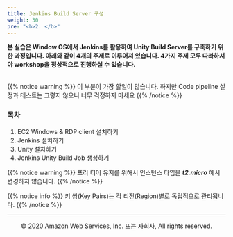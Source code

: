 ```yaml
---
title: Jenkins Build Server 구성
weight: 30
pre: "<b>2. </b>"
---
```

**본 실습은 Window OS에서 Jenkins를 활용하여 Unity Build Server를 구축하기 위한 과정입니다. 아래와 같이 4개의 주제로 이루어져 있습니다. 4가지 주제 모두 따라하셔야 workshop을 정상적으로 진행하실 수 있습니다.** <br/><br/>

{{% notice warning %}}
이 부분이 가장 할일이 많습니다. 하지만 Code pipeline 설정과 테스트는 그렇지 않으니 너무 걱정하지 마세요
{{% /notice %}}

### 목차 
1. EC2 Windows & RDP client 설치하기
2. Jenkins 설치하기
3. Unity 설치하기
4. Jenkins Unity Build Job 생성하기

{{% notice warning %}}
프리 티어 유지를 위해서 인스턴스 타입을 ***t2.micro*** 에서 변경하지 않습니다.
{{% /notice %}}

{{% notice info %}}
키 쌍(Key Pairs)는 각 리전(Region)별로 독립적으로 관리됩니다.
{{% /notice %}}

---
<p align="center">
© 2020 Amazon Web Services, Inc. 또는 자회사, All rights reserved.
</p>

